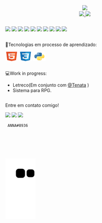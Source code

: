 <div align="center">
  <a href="https://github.com/AnnaTRocha"/>
  <img src="https://user-images.githubusercontent.com/95356877/173167015-d3a1b489-6724-4c33-9892-5e9de25084d6.gif"/>
</div>
  
<div align="center">
  <a href="https://github.com/AnnaTRocha"/>
  <img height="150em" src="https://github-readme-stats.vercel.app/api?username=AnnaTRocha&show_icons=true&theme=dark&include_all_commits=true&count_private=true"/>
  <a href="https://github.com/AnnaTRocha"/>
  <img height="150em" src="https://github-readme-stats.vercel.app/api/top-langs/?username=AnnaTRocha&layout=compact&langs_count=7&theme=dark"/>
</div>
  
##

<div>
   <a href="https://github.com/AnnaTRocha" target="_blank"><img src="https://img.shields.io/badge/Arduino_IDE-00979D?style=for-the-badge&logo=arduino&logoColor=white" target="_blank"></a>
  <a href="https://github.com/AnnaTRocha" target="_blank"><img src="https://img.shields.io/badge/Python-3776AB?style=for-the-badge&logo=python&logoColor=white" target="_blank"></a>
    <a href="https://github.com/AnnaTRocha" target="_blank"><img src="https://img.shields.io/badge/Java-ED8B00?style=for-the-badge&logo=java&logoColor=white" target="_blank"></a>
   <a href="https://github.com/AnnaTRocha" target="_blank"><img src="	https://img.shields.io/badge/Eclipse-2C2255?style=for-the-badge&logo=eclipse&logoColor=white" target="_blank"></a>
   <a href="https://github.com/AnnaTRocha" target="_blank"><img src="https://img.shields.io/badge/PyCharm-000000.svg?&style=for-the-badge&logo=PyCharm&logoColor=white" target="_blank"></a>
  <a href="https://github.com/AnnaTRocha" target="_blank"><img src="https://img.shields.io/badge/GitHub-100000?style=for-the-badge&logo=github&logoColor=white" target="_blank"></a>
  <a href="https://github.com/AnnaTRocha" target="_blank"><img src="https://img.shields.io/badge/Colab-F9AB00?style=for-the-badge&logo=googlecolab&color=525252" target="_blank"></a>
  <a href="https://github.com/AnnaTRocha" target="_blank"><img src="https://img.shields.io/badge/Figma-F24E1E?style=for-the-badge&logo=figma&logoColor=white" target="_blank"></a>
  <a href="https://github.com/AnnaTRocha" target="_blank"><img src="https://img.shields.io/badge/Adobe%20Photoshop-31A8FF?style=for-the-badge&logo=Adobe%20Photoshop&logoColor=black" target="_blank"></a>
  <a href="https://github.com/AnnaTRocha" target="_blank"><img src="https://img.shields.io/badge/Krita-203759?style=for-the-badge&logo=krita&logoColor=EEF37B" target="_blank"></a>

 ##
  
📝Tecnologias em processo de aprendizado: 
  
   <img align="center" alt="HTML" height="30" width="40" src="https://raw.githubusercontent.com/devicons/devicon/master/icons/html5/html5-original.svg">
  <img align="center" alt="CSS" height="30" width="40" src="https://raw.githubusercontent.com/devicons/devicon/master/icons/css3/css3-original.svg">
  <img align="center" alt="Python" height="30" width="40" src="https://raw.githubusercontent.com/devicons/devicon/master/icons/python/python-original.svg">
 
  ##
  
 💻Work in progress:
  
  - Letreco(Em conjunto com [@Tenata](https://github.com/TenataOfficial) )
  - Sistema para RPG.
  
<div>    
   
 ##
  
  Entre em contato comigo!
    
  <a href="https://www.linkedin.com/in/anna-rocha-5a3126227" target="_blank"><img src="https://img.shields.io/badge/-LinkedIn-%230077B5?style=for-the-badge&logo=linkedin&logoColor=white" target="_blank"></a>
  <a href = "mailto:annaleletr@gmail.com"><img src="https://img.shields.io/badge/-Gmail-%23333?style=for-the-badge&logo=gmail&logoColor=white" target="_blank"></a>
  <img src="https://img.shields.io/badge/Discord-7289DA?style=for-the-badge&logo=discord&logoColor=white" target="_blank">
  
  
     ANNA#8936
  <br><br>
</div>
  
  <!--
<a href="https://github.com/AnnaTRocha" target="_blank"><img src="https://img.shields.io/badge/HTML5-E34F26?style=for-the-badge&logo=html5&logoColor=white" target="_blank"></a>
  <a href="https://github.com/AnnaTRocha" target="_blank"><img src="https://img.shields.io/badge/CSS3-1572B6?style=for-the-badge&logo=css3&logoColor=white" target="_blank"></a>
  <a href="https://github.com/AnnaTRocha" target="_blank"><img src="https://img.shields.io/badge/PostgreSQL-316192?style=for-the-badge&logo=postgresql&logoColor=white" target="_blank"></a> 
  <a href="https://github.com/AnnaTRocha" target="_blank"><img src="https://img.shields.io/badge/Visual_Studio_Code-0078D4?style=for-the-badge&logo=visual%20studio%20code&logoColor=white" target="_blank"></a>
  <a href="https://github.com/AnnaTRocha" target="_blank"><img src="https://img.shields.io/badge/Spring-6DB33F?style=for-the-badge&logo=spring&logoColor=white" target="_blank"></a>
  <a href="https://github.com/AnnaTRocha" target="_blank"><img src="https://img.shields.io/badge/Notepad++-90E59A.svg?style=for-the-badge&logo=notepad%2B%2B&logoColor=black" target="_blank"></a>
  <a href="https://github.com/AnnaTRocha" target="_blank"><img src="https://img.shields.io/badge/Android_Studio-3DDC84?style=for-the-badge&logo=android-studio&logoColor=white" target="_blank"></a>
  <a href="https://github.com/AnnaTRocha" target="_blank"><img src="https://img.shields.io/badge/apache%20netbeans-1B6AC6?style=for-the-badge&logo=apache%20netbeans%20IDE&logoColor=white" target="_blank"></a>
  <a href="https://github.com/AnnaTRocha" target="_blank"><img src="https://img.shields.io/badge/IntelliJ_IDEA-000000.svg?style=for-the-badge&logo=intellij-idea&logoColor=white" target="_blank"></a>
  <a href="https://github.com/AnnaTRocha" target="_blank"><img src="https://img.shields.io/badge/Eclipse-2C2255?style=for-the-badge&logo=eclipse&logoColor=white" target="_blank"></a>
  <a href="https://github.com/AnnaTRocha" target="_blank"><img src="https://img.shields.io/badge/Visual_Studio_Code-0078D4?style=for-the-badge&logo=visual%20studio%20code&logoColor=white" target="_blank"></a>
  <a href="https://github.com/AnnaTRocha" target="_blank"><img src="https://img.shields.io/badge/Oracle-F80000?style=for-the-badge&logo=Oracle&logoColor=white" target="_blank"></a>
  <a href="https://github.com/AnnaTRocha" target="_blank"><img src="https://img.shields.io/badge/MySQL-005C84?style=for-the-badge&logo=mysql&logoColor=white" target="_blank"></a>-->
  <br><br>
   ![Snake animation](https://github.com/annatrocha/annatrocha/blob/output/github-contribution-grid-snake.svg)
  
</div>

